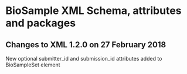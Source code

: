 # BioSample XML Schema, attributes and packages   

## Changes to XML 1.2.0 on 27 February 2018   

New optional submitter_id and submission_id attributes added to BioSampleSet element    




